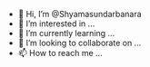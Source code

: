- 👋 Hi, I’m @Shyamasundarbanara
- 👀 I’m interested in ...
- 🌱 I’m currently learning ...
- 💞️ I’m looking to collaborate on ...
- 📫 How to reach me ...

<!---
Shyamasundarbanara/Shyamasundarbanara is a ✨ special ✨ repository because its `README.md` (this file) appears on your GitHub profile.
You can click the Preview link to take a look at your changes.
--->
